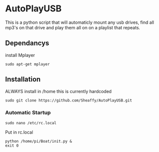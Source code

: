 # AutoPlayUSB

This is a python script that will automaticly mount any usb drives, find all mp3's on that drive and play them all on on a playlist that repeats.
## Dependancys
install Mplayer
```
sudo apt-get mplayer
```

## Installation
ALWAYS install in /home this is currently hardcoded
```
sudo git clone https://github.com/Sheaffy/AutoPlayUSB.git
```

### Automatic Startup
```
sudo nano /etc/rc.local
```
Put in rc.local
```
python /home/pi/Boat/init.py &
exit 0
```
